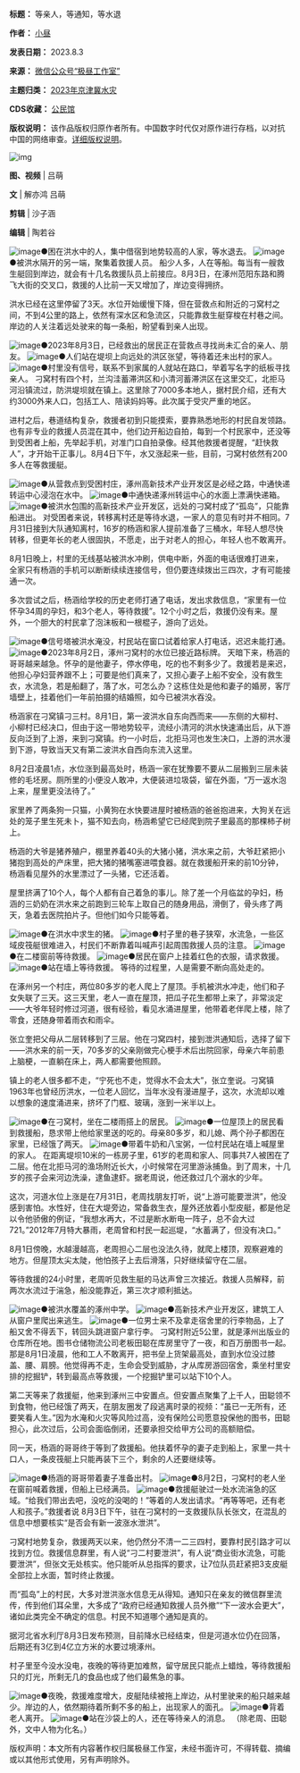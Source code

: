 

**标题：** 等亲人，等通知，等水退  

**作者：** [小昼](https://chinadigitaltimes.net/space/极昼工作室)  

**发表日期：** 2023.8.3  

**来源：** [微信公众号“极昼工作室”](https://web.archive.org/web/https://mp.weixin.qq.com/s/IMwFFuSB6velscq-1wE4XA)  

**主题归类：** [2023年京津冀水灾](https://chinadigitaltimes.net/space/2023年京津冀水灾)  

**CDS收藏：** [公民馆](https://chinadigitaltimes.net/space/%E5%85%AC%E6%B0%91%E9%A6%86)  

**版权说明：** 该作品版权归原作者所有。中国数字时代仅对原作进行存档，以对抗中国的网络审查。[详细版权说明](https://chinadigitaltimes.net/chinese/copyright)。


![img](https://chinadigitaltimes.net/chinese/files/2023/08/1cb232c7.jpeg)


**图、视频**  | 吕萌  

**文**  | 解亦鸿 吕萌  

**剪辑**  | 沙子涵  

**编辑**  | 陶若谷


![image](https://keep.cdt.media/assets/images/e/9/e92104f1/6789084e.jpeg)●困在洪水中的人，集中借宿到地势较高的人家，等水退去。
![image](https://keep.cdt.media/assets/images/e/9/e92104f1/b83aa007.jpeg)●被洪水隔开的另一端，聚集着救援人员。
船少人多，人在等船。每当有一艘救生艇回到岸边，就会有十几名救援队员上前接应。8月3日，在涿州范阳东路和腾飞大街的交叉口，救援的人比前一天又增加了，岸边变得拥挤。


洪水已经在这里停留了3天。水位开始缓慢下降，但在营救点和附近的刁窝村之间，不到4公里的路上，依然有深水区和急流区，只能靠救生艇穿梭在村巷之间。岸边的人关注着远处驶来的每一条船，盼望看到亲人出现。


![image](https://keep.cdt.media/assets/images/e/9/e92104f1/2f8f6ea2.jpeg)●2023年8月3日，已经救出的居民正在营救点寻找尚未汇合的亲人、朋友。
![image](https://keep.cdt.media/assets/images/e/9/e92104f1/5912ff43.jpeg)●人们站在堤坝上向远处的洪区张望，等待着还未出村的家人。
![image](https://keep.cdt.media/assets/images/e/9/e92104f1/f7cc984f.jpeg)●村里没有信号，联系不到家属的人就站在路口，举着写名字的纸板寻找亲人。
刁窝村有四个村，兰沟洼蓄滞洪区和小清河蓄滞洪区在这里交汇，北拒马河沿镇流过，防洪堤坝就在镇上。这里除了7000多本地人，据村民介绍，还有大约3000外来人口，包括工人、陪读妈妈等。此次属于受灾严重的地区。


进村之后，巷道结构复杂，救援者初到只能摸索，要靠熟悉地形的村民自发领路。也有非专业的救援人员混在其中，他们边开船边自拍，每到一个村民家中，还没等到受困者上船，先举起手机，对准门口自拍录像。经其他救援者提醒，“赶快救人”，才开始干正事儿。8月4日下午，水又涨起来一些，目前，刁窝村依然有200多人在等救援艇。


![image](https://keep.cdt.media/assets/images/e/9/e92104f1/6b0209c7.jpeg)●从营救点到受困村庄，涿州高新技术产业开发区是必经之路，中通快递转运中心浸泡在水中。
![image](https://keep.cdt.media/assets/images/e/9/e92104f1/a398012e.jpeg)●中通快递涿州转运中心的水面上漂满快递箱。
![image](https://keep.cdt.media/assets/images/e/9/e92104f1/781cd342.jpeg)●被洪水包围的高新技术产业开发区，远处的刁窝村成了“孤岛”，只能靠船进出。
对受困者来说，转移离村还是等待水退，一家人的意见有时并不相同。7月31日接到大队通知离村，16岁的杨涵和家人提前准备了三桶水，年轻人想尽快转移，但更年长的老人很固执，不愿走，出于对老人的担心，年轻人也不敢离开。


8月1日晚上，村里的无线基站被洪水冲刷，供电中断，外面的电话很难打进来，全家只有杨涵的手机可以断断续续连接信号，但仍要连续拨出三四次，才有可能接通一次。


多次尝试之后，杨涵给学校的历史老师打通了电话，发出求救信息，“家里有一位怀孕34周的孕妇，和3个老人，等待救援”。12个小时之后，救援仍没有来。屋外，一个胆大的村民拿了泡沫板和一根棍子，游向了远处。


![image](https://keep.cdt.media/assets/images/e/9/e92104f1/b3121229.jpeg)●信号塔被洪水淹没，村民站在窗口试着给家人打电话，迟迟未能打通。
![image](https://keep.cdt.media/assets/images/e/9/e92104f1/72c3f6b0.jpeg)●2023年8月2日，涿州刁窝村的水位已接近路标牌。
天暗下来，杨涵的哥哥越来越急。怀孕的是他妻子，停水停电，吃的也不剩多少了。救援若是来迟，他担心孕妇营养跟不上；可要是他们真来了，又担心妻子上船不安全，没有救生衣，水流急，若是船翻了，落了水，可怎么办？这栋住处是他和妻子的婚房，客厅墙壁上，挂着他们一年前拍摄的结婚照，如今已被洪水吞没。


杨涵家在刁窝镇刁三村。8月1日，第一波洪水自东向西而来——东侧的大柳村、小柳村已经决口，但由于这一带地势较平，流经小清河的洪水快速涌出后，从下游反向泛到了上游，来到刁窝镇。约一小时后，北拒马河也发生决口，上游的洪水漫到下游，导致当天又有第二波洪水自西向东流入这里。


8月2日凌晨1点，水位涨到最高处时，杨涵一家在犹豫要不要从二层搬到三层未装修的毛坯房。厕所里的小便没人敢冲，大便装进垃圾袋，留在外面，“万一返水泡上来，屋里更没法待了。”


家里养了两条狗一只猫，小黄狗在水快要进屋时被杨涵的爸爸抱进来，大狗关在远处的笼子里生死未卜，猫不知去向，杨涵希望它已经爬到院子里最高的那棵柿子树上。


杨涵的大爷是猪养殖户，棚里养着40头的大猪小猪，洪水来之前，大爷赶紧把小猪抱到高处的产床里，把大猪的猪嘴塞进喂食器。就在救援船开来的前10分钟，杨涵看见屋外的水里漂过了一头猪，它还活着。


屋里挤满了10个人，每个人都有自己着急的事儿。除了差一个月临盆的孕妇，杨涵的三奶奶在洪水来之前跑到三轮车上取自己的随身用品，滑倒了，骨头疼了两天，急着去医院拍片子。但他们如今只能等着。


![image](https://keep.cdt.media/assets/images/e/9/e92104f1/a20186a0.jpeg)●在洪水中求生的猪。
![image](https://keep.cdt.media/assets/images/e/9/e92104f1/3ada7c39.jpeg)●村子里的巷子狭窄，水流急，一些区域皮筏艇很难进入，村民们不断靠着叫喊声引起周围救援人员的注意。
![image](https://keep.cdt.media/assets/images/e/9/e92104f1/f339129d.jpeg)●在二楼窗前等待救援。
![image](https://keep.cdt.media/assets/images/e/9/e92104f1/0aeeab61.jpeg)●居民在窗户上挂着红色的衣服，请求救援。
![image](https://keep.cdt.media/assets/images/e/9/e92104f1/b625d3bc.jpeg)●站在墙上等待救援。
等待的过程里，人是需要不断向高处走的。


在涿州另一个村庄，两位80多岁的老人爬上了屋顶。手机被洪水冲走，他们和子女失联了三天。这三天里，老人一直在屋顶，把瓜子花生都带上来了，非常淡定——大爷年轻时修过河道，很有经验，看见水涌进屋里，他带着老伴爬上楼，除了零食，还随身带着雨衣和雨伞。


张立奎把父母从二层转移到了三层。他在刁窝四村，接到泄洪通知后，选择了留下——洪水来的前一天，70多岁的父亲刚做完心梗手术后出院回家，母亲六年前患上脑梗，一直躺在床上，两人都需要他照顾。


镇上的老人很多都不走，“宁死也不走，觉得水不会太大”，张立奎说。刁窝镇1963年也曾经历洪水，一位老人回忆，当年水没有漫进屋子，这次，水流却以难以想象的速度涌进来，挤坏了门框、玻璃，涨到一米半以上。


![image](https://keep.cdt.media/assets/images/e/9/e92104f1/7d619de8.jpeg)●在刁窝村，坐在二楼雨搭上的居民。
![image](https://keep.cdt.media/assets/images/e/9/e92104f1/db590a08.jpeg)●一位屋顶上的居民看到救援船，恳求带上他给家里送的吃的。母亲80多岁，和儿媳、两个孙子都困在家里，已经饿了两天。
![image](https://keep.cdt.media/assets/images/e/9/e92104f1/4e73fba1.jpeg)●带着牛奶和八宝粥，一位村民站在墙上喊屋里的家人。
在距离堤坝10米的一栋房子里，61岁的老周和家人、同事共7人被困在了二层。他在北拒马河的渔场附近长大，小时候常在河里游泳捕鱼。到了周末，十几岁的孩子会来河边洗澡，逮鱼逮虾。据老周说，他还救过几个溺水的少年。


这次，河道水位上涨是在7月31日，老周找朋友打听，说“上游可能要泄洪”，他没感到害怕。水性好，住在大堤旁边，常备救生衣，屋外还放着小型皮艇，都是他足以令他骄傲的例证，“我想水再大，不过是断水断电一阵子，总不会大过721。”2012年7月特大暴雨，老周曾和村民一起巡堤，“水蓄满了，但没有决口。”


8月1日傍晚，水越漫越高，老周担心二层也没法久待，就爬上楼顶，观察避难的地方。但屋顶太尖太陡，他怕孩子上去后滑落，只好继续留守在二层。


等待救援的24小时里，老周听见救生艇的马达声曾三次接近。救援人员解释，前两次水流过于湍急，船没能靠近，第三次才顺利抵达。


![image](https://keep.cdt.media/assets/images/e/9/e92104f1/229d4652.jpeg)●被洪水覆盖的涿州中学。
![image](https://keep.cdt.media/assets/images/e/9/e92104f1/c84c38a8.jpeg)●高新技术产业开发区，建筑工人从窗户里爬出来逃生。
![image](https://keep.cdt.media/assets/images/e/9/e92104f1/c64fe29e.jpeg)●一位男士来不及拿走宿舍里的行李物品，上了船又舍不得丢下，转回头跳进窗户拿行李。
刁窝村附近5公里，就是涿州出版业的仓库所在地。图书仓储物流公司老板田聪在库房里守了一夜，和百万册图书一起。那是8月1日凌晨，他和工人不敢离开，把书垒上货架最高处，直到水位没过膝盖、腰、肩膀。他觉得再不走，生命会受到威胁，才从库房游回宿舍，乘坐村里安排的挖掘铲，转到最高点等救援，一个挖掘铲里可以站下10个人。


第二天等来了救援艇，他来到涿州三中安置点。但安置点聚集了上千人，田聪领不到食物，他已经饿了两天，在朋友圈发了段逃离时录的视频：“虽已一无所有，还要笑看人生。”因为水淹和火灾等风险过高，没有保险公司愿意投保他的图书，田聪担心，此次过后，公司会面临倒闭，还要承担交给甲方公司的高额赔偿。


同一天，杨涵的哥哥终于等到了救援船。他扶着怀孕的妻子走到船上，家里一共十口人，一条皮筏艇上只能再装下三个，剩余的人还要继续等。


![image](https://keep.cdt.media/assets/images/e/9/e92104f1/5f1c1a3e.jpeg)●杨涵的哥哥带着妻子准备出村。
![image](https://keep.cdt.media/assets/images/e/9/e92104f1/a0c9b543.jpeg)●8月2日，刁窝村的老人坐在窗前喊着救援，但船上已经满员。
![image](https://keep.cdt.media/assets/images/e/9/e92104f1/320469a4.jpeg)●救援艇驶过一处水流湍急的区域。“给我们带出去吧，没吃的没喝的！”等着的人发出请求。“再等等吧，还有老人和孩子。”救援者说
8月3日下午，驻在刁窝村的一支救援队队长张文，在混乱的信息中想要核实“是否会有新一波涨水泄洪”。


刁窝村地势复杂，救援两天以来，他仍然分不清一二三四村，要靠村民引路才可以找到方位。救援信息群里，有人说“刁二村要泄洪”，有人说“商业街水流急，可能要泄洪”，但张文无处核实。他只能听从总指挥的要求，让7位队员赶紧把3支皮艇全部拉上水面，暂时终止救援。


而“孤岛”上的村民，大多对泄洪涨水信息无从得知。通知只在亲友的微信群里流传，传到他们耳朵里，大多成了“政府已经通知救援人员外撤”“下一波水会更大”，诸如此类完全不确定的信息。村民不知道哪个通知是真的。


据河北省水利厅8月3日发布预测，目前降水已经结束，但是河道水位仍在回落，后期还有3亿到4亿立方米的水要过境涿州。


村子里至今没水没电，夜晚的等待更加难熬，留守居民只能点上蜡烛，等待救援船只的灯光，所剩无几的食品也成了他们最焦急的事。


![image](https://keep.cdt.media/assets/images/e/9/e92104f1/0501857d.jpeg)●夜晚，救援难度增大，皮艇陆续被拖上岸边，从村里驶来的船只越来越少。岸边的人，依然期待着所剩不多的船上，出现家人的面孔。
![image](https://keep.cdt.media/assets/images/e/9/e92104f1/cad14ece.jpeg)●背着老人离开。
![image](https://keep.cdt.media/assets/images/e/9/e92104f1/4581966b.jpeg)●站在沙袋上的人，还在等待亲人的消息。
（除老周、田聪外，文中人物为化名。）


版权声明：本文所有内容著作权归属极昼工作室，未经书面许可，不得转载、摘编或以其他形式使用，另有声明除外。























































